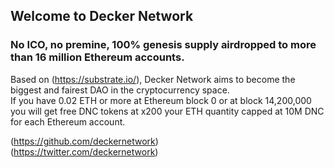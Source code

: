 ## Welcome to Decker Network

### No ICO, no premine, 100% genesis supply airdropped to more than 16 million Ethereum accounts.

Based on (https://substrate.io/), Decker Network aims to become the biggest and fairest DAO in the cryptocurrency space.  
If you have 0.02 ETH or more at Ethereum block 0 or at block 14,200,000 you will get free DNC tokens at x200 your ETH quantity capped at 10M DNC for each Ethereum account.

(https://github.com/deckernetwork)  
(https://twitter.com/deckernetwork)
